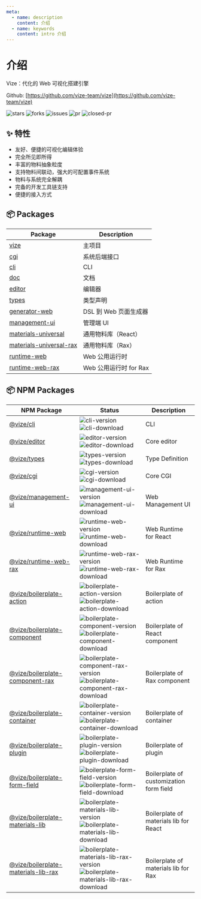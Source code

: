 ```yaml
---
meta:
  - name: description
    content: 介绍
  - name: keywords
    content: intro 介绍
---
```


# 介绍

Vize：代化的 Web 可视化搭建引擎

Github: [https://github.com/vize-team/vize](https://github.com/vize-team/vize)

![stars] ![forks] ![issues] ![pr] ![closed-pr]

## ✨ 特性

- 友好、便捷的可视化编辑体验
- 完全所见即所得
- 丰富的物料抽象粒度
- 支持物料间联动，强大的可配置事件系统
- 物料与系统完全解耦
- 完备的开发工具链支持
- 便捷的接入方式

## 📦 Packages

| Package                   | Description            |
| ------------------------- | ---------------------- |
| [vize]                    | 主项目                 |
| [cgi]                     | 系统后端接口           |
| [cli]                     | CLI                    |
| [doc]                     | 文档                   |
| [editor]                  | 编辑器                 |
| [types]                   | 类型声明               |
| [generator-web]           | DSL 到 Web 页面生成器  |
| [management-ui]           | 管理端 UI              |
| [materials-universal]     | 通用物料库（React）    |
| [materials-universal-rax] | 通用物料库（Rax）      |
| [runtime-web]             | Web 公用运行时         |
| [runtime-web-rax]         | Web 公用运行时 for Rax |

## 📦 NPM Packages

| NPM Package                           | Status                                                                             | Description                             |
| ------------------------------------- | ---------------------------------------------------------------------------------- | --------------------------------------- |
| [@vize/cli]                           | ![cli-version] ![cli-download]                                                     | CLI                                     |
| [@vize/editor]                        | ![editor-version] ![editor-download]                                               | Core editor                             |
| [@vize/types]                         | ![types-version] ![types-download]                                                 | Type Definition                         |
| [@vize/cgi]                           | ![cgi-version] ![cgi-download]                                                     | Core CGI                                |
| [@vize/management-ui]                 | ![management-ui-version] ![management-ui-download]                                 | Web Management UI                       |
| [@vize/runtime-web]                   | ![runtime-web-version] ![runtime-web-download]                                     | Web Runtime for React                   |
| [@vize/runtime-web-rax]               | ![runtime-web-rax-version] ![runtime-web-rax-download]                             | Web Runtime for Rax                     |
| [@vize/boilerplate-action]            | ![boilerplate-action-version] ![boilerplate-action-download]                       | Boilerplate of action                   |
| [@vize/boilerplate-component]         | ![boilerplate-component-version] ![boilerplate-component-download]                 | Boilerplate of React component          |
| [@vize/boilerplate-component-rax]     | ![boilerplate-component-rax-version] ![boilerplate-component-rax-download]         | Boilerplate of Rax component            |
| [@vize/boilerplate-container]         | ![boilerplate-container-version] ![boilerplate-container-download]                 | Boilerplate of container                |
| [@vize/boilerplate-plugin]            | ![boilerplate-plugin-version] ![boilerplate-plugin-download]                       | Boilerplate of plugin                   |
| [@vize/boilerplate-form-field]        | ![boilerplate-form-field-version] ![boilerplate-form-field-download]               | Boilerplate of customization form field |
| [@vize/boilerplate-materials-lib]     | ![boilerplate-materials-lib-version] ![boilerplate-materials-lib-download]         | Boilerplate of materials lib for React  |
| [@vize/boilerplate-materials-lib-rax] | ![boilerplate-materials-lib-rax-version] ![boilerplate-materials-lib-rax-download] | Boilerplate of materials lib for Rax    |

[stars]: https://img.shields.io/github/stars/vize-team/vize?style=social&label=Stars&style=plastic
[forks]: https://img.shields.io/github/forks/vize-team/vize?style=social&label=Forks&style=plastic
[issues]: https://img.shields.io/github/issues/vize-team/vize?style=social&label=Issues&style=plastic
[pr]: https://img.shields.io/github/issues-pr/vize-team/vize?style=social&label=PullRequests&style=plastic
[closed-pr]: https://img.shields.io/github/issues-pr-closed/vize-team/vize?style=social&label=PullRequests&style=plastic
[vize]: https://github.com/vize-team/vize
[cgi]: https://github.com/vize-team/vize/tree/master/packages/cgi
[cli]: https://github.com/vize-team/vize/tree/master/packages/cli
[doc]: https://github.com/vize-team/vize/tree/master/packages/doc
[editor]: https://github.com/vize-team/vize/tree/master/packages/editor
[types]: https://github.com/vize-team/vize/tree/master/packages/types
[generator-web]: https://github.com/vize-team/vize/tree/master/packages/generator-web
[management-ui]: https://github.com/vize-team/vize/tree/master/packages/management-ui
[materials-universal]: https://github.com/vize-team/vize/tree/master/packages/materials-universal
[materials-universal-rax]: https://github.com/vize-team/vize/tree/master/packages/materials-universal-rax
[runtime-web]: https://github.com/vize-team/vize/tree/master/packages/runtime-web
[runtime-web-rax]: https://github.com/vize-team/vize/tree/master/packages/runtime-web-rax
[@vize/editor]: https://www.npmjs.com/package/@vize/editor
[editor-version]: https://img.shields.io/npm/v/@vize/editor
[editor-download]: https://img.shields.io/npm/dw/@vize/editor
[@vize/cli]: https://www.npmjs.com/package/@vize/cli
[cli-version]: https://img.shields.io/npm/v/@vize/cli
[cli-download]: https://img.shields.io/npm/dw/@vize/cli
[@vize/types]: https://www.npmjs.com/package/@vize/types
[types-version]: https://img.shields.io/npm/v/@vize/types
[types-download]: https://img.shields.io/npm/dw/@vize/types
[@vize/cgi]: https://www.npmjs.com/package/@vize/cgi
[cgi-version]: https://img.shields.io/npm/v/@vize/cgi
[cgi-download]: https://img.shields.io/npm/dw/@vize/cgi
[@vize/management-ui]: https://www.npmjs.com/package/@vize/management-ui
[management-ui-version]: https://img.shields.io/npm/v/@vize/management-ui
[management-ui-download]: https://img.shields.io/npm/dw/@vize/management-ui
[@vize/runtime-web]: https://www.npmjs.com/package/@vize/runtime-web
[runtime-web-version]: https://img.shields.io/npm/v/@vize/runtime-web
[runtime-web-download]: https://img.shields.io/npm/dw/@vize/runtime-web
[@vize/runtime-web-rax]: https://www.npmjs.com/package/@vize/runtime-web-rax
[runtime-web-rax-version]: https://img.shields.io/npm/v/@vize/runtime-web-rax
[runtime-web-rax-download]: https://img.shields.io/npm/dw/@vize/runtime-web-rax
[@vize/boilerplate-action]: https://www.npmjs.com/package/@vize/boilerplate-action
[boilerplate-action-version]: https://img.shields.io/npm/v/@vize/boilerplate-action
[boilerplate-action-download]: https://img.shields.io/npm/dw/@vize/boilerplate-action
[@vize/boilerplate-component]: https://www.npmjs.com/package/@vize/boilerplate-component
[boilerplate-component-version]: https://img.shields.io/npm/v/@vize/boilerplate-component
[boilerplate-component-download]: https://img.shields.io/npm/dw/@vize/boilerplate-component
[@vize/boilerplate-component-rax]: https://www.npmjs.com/package/@vize/boilerplate-component-rax
[boilerplate-component-rax-version]: https://img.shields.io/npm/v/@vize/boilerplate-component-rax
[boilerplate-component-rax-download]: https://img.shields.io/npm/dw/@vize/boilerplate-component-rax
[@vize/boilerplate-container]: https://www.npmjs.com/package/@vize/boilerplate-container
[boilerplate-container-version]: https://img.shields.io/npm/v/@vize/boilerplate-container
[boilerplate-container-download]: https://img.shields.io/npm/dw/@vize/boilerplate-container
[@vize/boilerplate-plugin]: https://www.npmjs.com/package/@vize/boilerplate-plugin
[boilerplate-plugin-version]: https://img.shields.io/npm/v/@vize/boilerplate-plugin
[boilerplate-plugin-download]: https://img.shields.io/npm/dw/@vize/boilerplate-plugin
[@vize/boilerplate-form-field]: https://www.npmjs.com/package/@vize/boilerplate-form-field
[boilerplate-form-field-version]: https://img.shields.io/npm/v/@vize/boilerplate-form-field
[boilerplate-form-field-download]: https://img.shields.io/npm/dw/@vize/boilerplate-form-field
[@vize/boilerplate-materials-lib]: https://www.npmjs.com/package/@vize/boilerplate-materials-lib
[boilerplate-materials-lib-version]: https://img.shields.io/npm/v/@vize/boilerplate-materials-lib
[boilerplate-materials-lib-download]: https://img.shields.io/npm/dw/@vize/boilerplate-materials-lib
[@vize/boilerplate-materials-lib-rax]: https://www.npmjs.com/package/@vize/boilerplate-materials-lib-rax
[boilerplate-materials-lib-rax-version]: https://img.shields.io/npm/v/@vize/boilerplate-materials-lib-rax
[boilerplate-materials-lib-rax-download]: https://img.shields.io/npm/dw/@vize/boilerplate-materials-lib-rax
